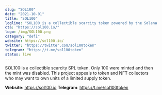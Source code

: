 ```yaml
---
slug: "SOL100"
date: "2021-10-01"
title: "SOL100"
logline: "SOL100 is a collectible scarcity token powered by the Solana blockchain."
cta: "https://sol100.io/"
logo: /img/SOL100.png
category: "defi"
website: https://sol100.io/
twitter: "https://twitter.com/sol100token"
telegram: "https://t.me/sol100token"
status: live
---
```


SOL100 is a collectible scarcity SPL token. Only 100 were minted and then the mint was disabled. This project appeals to token and NFT collectors who may want to own units of a limited supply token.

<b>Website</b>: https://sol100.io
<b>Telegram</b>: https://t.me/sol100token